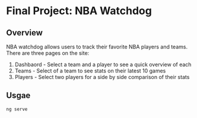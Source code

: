 Final Project: NBA Watchdog
===========================
## Overview
NBA watchdog allows users to track their favorite NBA players and teams. There are three pages on the site:
1. Dashbaord - Select a team and a player to see a quick overview of each
2. Teams - Select of a team to see stats on their latest 10 games
3. Players - Select two players for a side by side comparison of their stats

## Usgae
```
ng serve
```
